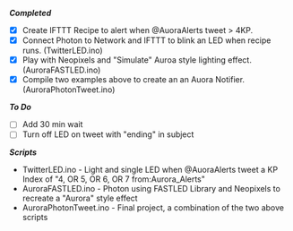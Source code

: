 
***Completed***  
- [X] Create IFTTT Recipe to alert when @AuoraAlerts tweet > 4KP. 
- [X] Connect Photon to Network and IFTTT to blink an LED when recipe runs.  (TwitterLED.ino)
- [X] Play with Neopixels and "Simulate" Auroa style lighting effect. (AuroraFASTLED.ino)
- [X] Compile two examples above to create an an Auora Notifier. (AuroraPhotonTweet.ino)     

***To Do***
- [ ] Add 30 min wait 
- [ ] Turn off LED on tweet with "ending" in subject

***Scripts***  
* TwitterLED.ino - Light and single LED when @AuoraAlerts tweet a KP Index of "4, OR 5, OR 6, OR 7 from:Aurora_Alerts"  
* AuroraFASTLED.ino - Photon using FASTLED Library and Neopixels to recreate a "Aurora" style effect  
* AuroraPhotonTweet.ino - Final project, a combination of the two above scripts  
